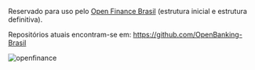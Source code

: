 Reservado para uso pelo [Open Finance Brasil](https://openfinancebrasil.org.br) (estrutura inicial e estrutura definitiva).

Repositórios atuais encontram-se em: https://github.com/OpenBanking-Brasil


![openfinance](https://user-images.githubusercontent.com/66042/199309035-5e547f36-bfa2-4816-9c86-07a5197a16cd.jpg)
